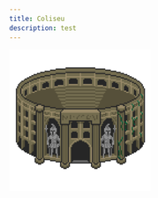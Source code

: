 ```yaml
---
title: Coliseu
description: test
---
```


![Coliseu](https://raw.githubusercontent.com/Orna-Brasil/Assets/main/Edificios/Coliseum.webp)